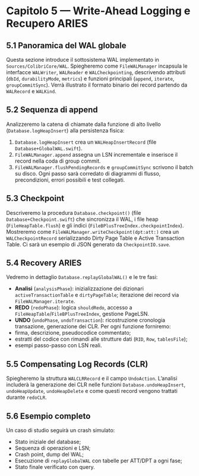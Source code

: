 # Capitolo 5 — Write-Ahead Logging e Recupero ARIES

## 5.1 Panoramica del WAL globale
Questa sezione introduce il sottosistema WAL implementato in `Sources/ColibriCore/WAL`. Spiegheremo come `FileWALManager` incapsula le interfacce `WALWriter`, `WALReader` e `WALCheckpointing`, descrivendo attributi (`dbId`, `durabilityMode`, `metrics`) e funzioni principali (`append`, `iterate`, `groupCommitSync`). Verrà illustrato il formato binario dei record partendo da `WALRecord` e `WALKind`.

## 5.2 Sequenza di append
Analizzeremo la catena di chiamate dalla funzione di alto livello (`Database.logHeapInsert`) alla persistenza fisica:
1. `Database.logHeapInsert` crea un `WALHeapInsertRecord` (file `Database+GlobalWAL.swift`).
2. `FileWALManager.append` assegna un LSN incrementale e inserisce il record nella coda di group commit.
3. `FileWALManager.flushPendingRecords` e `groupCommitSync` scrivono il batch su disco.
Ogni passo sarà corredato di diagrammi di flusso, precondizioni, errori possibili e test collegati.

## 5.3 Checkpoint
Descriveremo la procedura `Database.checkpoint()` (file `Database+Checkpoint.swift`) che sincronizza il WAL, i file heap (`FileHeapTable.flush`) e gli indici (`FileBPlusTreeIndex.checkpointIndex`). Mostreremo come `FileWALManager.writeCheckpoint(dpt:att:)` crea un `WALCheckpointRecord` serializzando Dirty Page Table e Active Transaction Table. Ci sarà un esempio di JSON generato da `CheckpointIO.save`.

## 5.4 Recovery ARIES
Vedremo in dettaglio `Database.replayGlobalWAL()` e le tre fasi:
- **Analisi** (`analysisPhase`): inizializzazione dei dizionari `activeTransactionTable` e `dirtyPageTable`; iterazione dei record via `FileWALManager.iterate`.
- **REDO** (`redoPhase`): logica `shouldRedo`, accesso a `FileHeapTable`/`FileBPlusTreeIndex`, gestione PageLSN.
- **UNDO** (`undoPhase`, `undoTransaction`): ricostruzione cronologia transazione, generazione dei CLR.
Per ogni funzione forniremo:
- firma, descrizione, pseudocodice commentato;
- estratti del codice con rimandi alle strutture dati (`RID`, `Row`, `tablesFile`);
- esempi passo-passo con LSN reali.

## 5.5 Compensating Log Records (CLR)
Spiegheremo la struttura `WALCLRRecord` e il campo `UndoAction`. L’analisi includerà la generazione dei CLR nelle funzioni `Database.undoHeapInsert`, `undoHeapUpdate`, `undoHeapDelete` e come questi record vengono trattati durante `redoCLR`.

## 5.6 Esempio completo
Un caso di studio seguirà un crash simulato:
- Stato iniziale del database;
- Sequenza di operazioni e LSN;
- Crash point, dump del WAL;
- Esecuzione di `replayGlobalWAL` con tabelle per ATT/DPT a ogni fase;
- Stato finale verificato con query.
